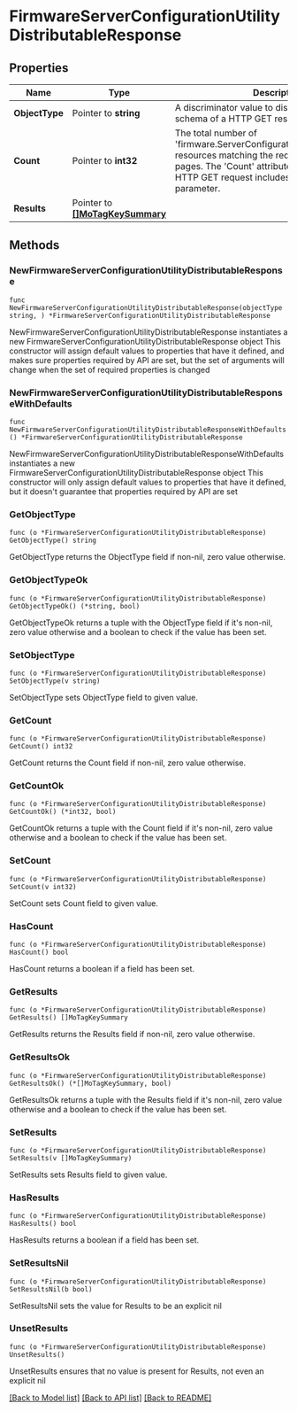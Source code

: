 # FirmwareServerConfigurationUtilityDistributableResponse

## Properties

Name | Type | Description | Notes
------------ | ------------- | ------------- | -------------
**ObjectType** | Pointer to **string** | A discriminator value to disambiguate the schema of a HTTP GET response body. | 
**Count** | Pointer to **int32** | The total number of &#39;firmware.ServerConfigurationUtilityDistributable&#39; resources matching the request, accross all pages. The &#39;Count&#39; attribute is included when the HTTP GET request includes the &#39;$inlinecount&#39; parameter. | [optional] 
**Results** | Pointer to [**[]MoTagKeySummary**](MoTagKeySummary.md) |  | [optional] 

## Methods

### NewFirmwareServerConfigurationUtilityDistributableResponse

`func NewFirmwareServerConfigurationUtilityDistributableResponse(objectType string, ) *FirmwareServerConfigurationUtilityDistributableResponse`

NewFirmwareServerConfigurationUtilityDistributableResponse instantiates a new FirmwareServerConfigurationUtilityDistributableResponse object
This constructor will assign default values to properties that have it defined,
and makes sure properties required by API are set, but the set of arguments
will change when the set of required properties is changed

### NewFirmwareServerConfigurationUtilityDistributableResponseWithDefaults

`func NewFirmwareServerConfigurationUtilityDistributableResponseWithDefaults() *FirmwareServerConfigurationUtilityDistributableResponse`

NewFirmwareServerConfigurationUtilityDistributableResponseWithDefaults instantiates a new FirmwareServerConfigurationUtilityDistributableResponse object
This constructor will only assign default values to properties that have it defined,
but it doesn't guarantee that properties required by API are set

### GetObjectType

`func (o *FirmwareServerConfigurationUtilityDistributableResponse) GetObjectType() string`

GetObjectType returns the ObjectType field if non-nil, zero value otherwise.

### GetObjectTypeOk

`func (o *FirmwareServerConfigurationUtilityDistributableResponse) GetObjectTypeOk() (*string, bool)`

GetObjectTypeOk returns a tuple with the ObjectType field if it's non-nil, zero value otherwise
and a boolean to check if the value has been set.

### SetObjectType

`func (o *FirmwareServerConfigurationUtilityDistributableResponse) SetObjectType(v string)`

SetObjectType sets ObjectType field to given value.


### GetCount

`func (o *FirmwareServerConfigurationUtilityDistributableResponse) GetCount() int32`

GetCount returns the Count field if non-nil, zero value otherwise.

### GetCountOk

`func (o *FirmwareServerConfigurationUtilityDistributableResponse) GetCountOk() (*int32, bool)`

GetCountOk returns a tuple with the Count field if it's non-nil, zero value otherwise
and a boolean to check if the value has been set.

### SetCount

`func (o *FirmwareServerConfigurationUtilityDistributableResponse) SetCount(v int32)`

SetCount sets Count field to given value.

### HasCount

`func (o *FirmwareServerConfigurationUtilityDistributableResponse) HasCount() bool`

HasCount returns a boolean if a field has been set.

### GetResults

`func (o *FirmwareServerConfigurationUtilityDistributableResponse) GetResults() []MoTagKeySummary`

GetResults returns the Results field if non-nil, zero value otherwise.

### GetResultsOk

`func (o *FirmwareServerConfigurationUtilityDistributableResponse) GetResultsOk() (*[]MoTagKeySummary, bool)`

GetResultsOk returns a tuple with the Results field if it's non-nil, zero value otherwise
and a boolean to check if the value has been set.

### SetResults

`func (o *FirmwareServerConfigurationUtilityDistributableResponse) SetResults(v []MoTagKeySummary)`

SetResults sets Results field to given value.

### HasResults

`func (o *FirmwareServerConfigurationUtilityDistributableResponse) HasResults() bool`

HasResults returns a boolean if a field has been set.

### SetResultsNil

`func (o *FirmwareServerConfigurationUtilityDistributableResponse) SetResultsNil(b bool)`

 SetResultsNil sets the value for Results to be an explicit nil

### UnsetResults
`func (o *FirmwareServerConfigurationUtilityDistributableResponse) UnsetResults()`

UnsetResults ensures that no value is present for Results, not even an explicit nil

[[Back to Model list]](../README.md#documentation-for-models) [[Back to API list]](../README.md#documentation-for-api-endpoints) [[Back to README]](../README.md)


